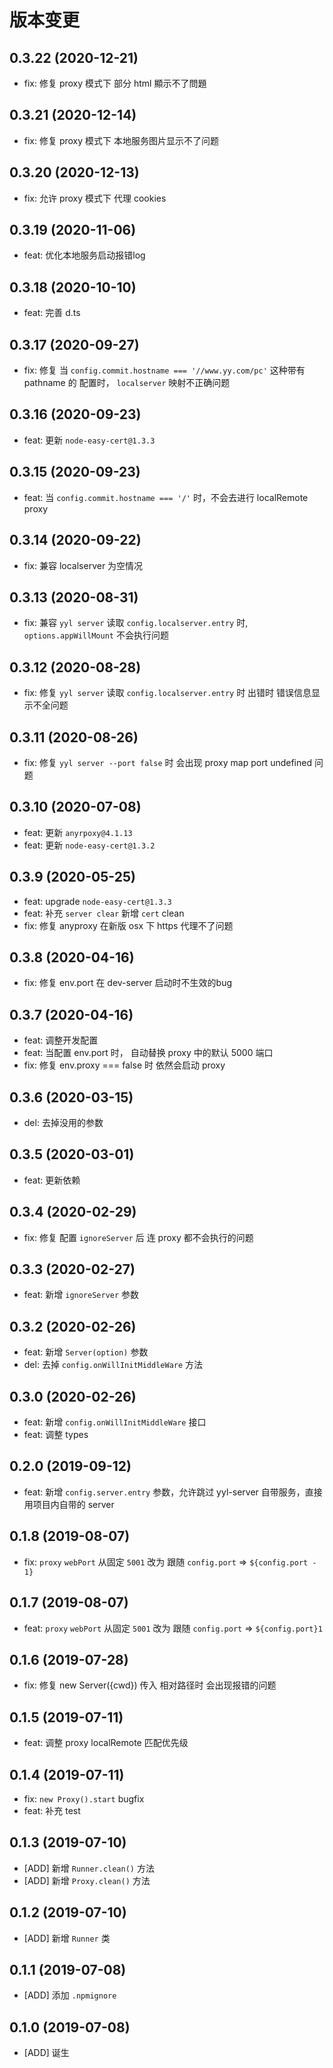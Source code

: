 # 版本变更
## 0.3.22 (2020-12-21)
* fix: 修复 proxy 模式下 部分 html 顯示不了問題
## 0.3.21 (2020-12-14)
* fix: 修复 proxy 模式下 本地服务图片显示不了问题

## 0.3.20 (2020-12-13)
* fix: 允许  proxy 模式下 代理 cookies
## 0.3.19 (2020-11-06)
* feat: 优化本地服务启动报错log
## 0.3.18 (2020-10-10)
* feat: 完善 d.ts
## 0.3.17 (2020-09-27)
* fix: 修复 当 `config.commit.hostname === '//www.yy.com/pc'` 这种带有 pathname 的 配置时， `localserver` 映射不正确问题
## 0.3.16 (2020-09-23)
* feat: 更新 `node-easy-cert@1.3.3`
## 0.3.15 (2020-09-23)
* feat: 当 `config.commit.hostname === '/'` 时，不会去进行 localRemote proxy
## 0.3.14 (2020-09-22)
* fix: 兼容 localserver 为空情况
## 0.3.13 (2020-08-31)
* fix: 兼容 `yyl server` 读取 `config.localserver.entry` 时, `options.appWillMount` 不会执行问题
## 0.3.12 (2020-08-28)
* fix: 修复 `yyl server` 读取 `config.localserver.entry` 时 出错时 错误信息显示不全问题

## 0.3.11 (2020-08-26)
* fix: 修复 `yyl server --port false` 时 会出现 proxy map port undefined 问题
## 0.3.10 (2020-07-08)
* feat: 更新 `anyrpoxy@4.1.13`
* feat: 更新 `node-easy-cert@1.3.2`

## 0.3.9 (2020-05-25)
* feat: upgrade `node-easy-cert@1.3.3`
* feat: 补充 `server clear` 新增 `cert` clean
* fix: 修复 anyproxy 在新版 osx 下 https 代理不了问题

## 0.3.8 (2020-04-16)
* fix: 修复 env.port 在 dev-server 启动时不生效的bug

## 0.3.7 (2020-04-16)
* feat: 调整开发配置
* feat: 当配置 env.port 时， 自动替换 proxy 中的默认 5000 端口
* fix: 修复 env.proxy === false 时 依然会启动 proxy

## 0.3.6 (2020-03-15)
* del: 去掉没用的参数

## 0.3.5 (2020-03-01)
* feat: 更新依赖

## 0.3.4 (2020-02-29)
* fix: 修复 配置 `ignoreServer` 后 连 proxy 都不会执行的问题

## 0.3.3 (2020-02-27)
* feat: 新增 `ignoreServer` 参数

## 0.3.2 (2020-02-26)
* feat: 新增 `Server(option)` 参数
* del: 去掉 `config.onWillInitMiddleWare` 方法

## 0.3.0 (2020-02-26)
* feat: 新增 `config.onWillInitMiddleWare` 接口
* feat: 调整 types 

## 0.2.0 (2019-09-12)
* feat: 新增 `config.server.entry` 参数，允许跳过 yyl-server 自带服务，直接用项目内自带的 server

## 0.1.8 (2019-08-07)
* fix: `proxy` `webPort` 从固定 `5001` 改为 跟随 `config.port` => `${config.port - 1}`

## 0.1.7 (2019-08-07)
* feat: `proxy` `webPort` 从固定 `5001` 改为 跟随 `config.port` => `${config.port}1`

## 0.1.6 (2019-07-28)
* fix: 修复 new Server({cwd}) 传入 相对路径时 会出现报错的问题

## 0.1.5 (2019-07-11)
* feat: 调整 proxy localRemote 匹配优先级

## 0.1.4 (2019-07-11)
* fix: `new Proxy().start` bugfix
* feat: 补充 test

## 0.1.3 (2019-07-10)
* [ADD] 新增 `Runner.clean()` 方法
* [ADD] 新增 `Proxy.clean()` 方法

## 0.1.2 (2019-07-10)
* [ADD] 新增 `Runner` 类

## 0.1.1 (2019-07-08)
* [ADD] 添加 `.npmignore`
## 0.1.0 (2019-07-08)
* [ADD] 诞生
